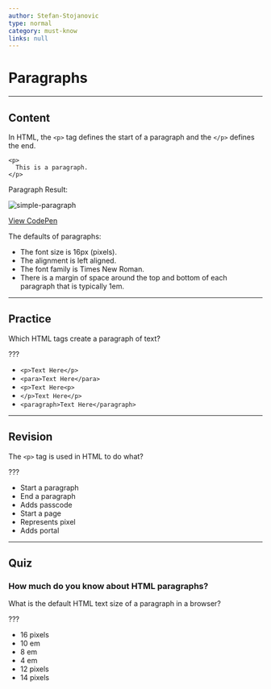 ```yaml
---
author: Stefan-Stojanovic
type: normal
category: must-know
links: null
---
```


# Paragraphs


---

## Content

In HTML, the `<p>` tag defines the start of a paragraph and the `</p>` defines the end.

```plain-text
<p>
  This is a paragraph.
</p>
```

Paragraph Result:

![simple-paragraph](https://img.enkipro.com/fc89aeacc3f0f0509c4fc06684f30a05.png)

[View CodePen](https://codepen.io/enkidevs/pen/gjMMdo)

The defaults of paragraphs:

- The font size is 16px (pixels).
- The alignment is left aligned.
- The font family is Times New Roman.
- There is a margin of space around the top and bottom of each paragraph that is typically 1em.


---

## Practice

Which HTML tags create a paragraph of text?

???

- `<p>Text Here</p>`
- `<para>Text Here</para>`
- `<p>Text Here<p>`
- `</p>Text Here</p>`
- `<paragraph>Text Here</paragraph>`


---

## Revision

The `<p>` tag is used in HTML to do what?

???

- Start a paragraph
- End a paragraph
- Adds passcode
- Start a page
- Represents pixel
- Adds portal


---

## Quiz

### How much do you know about HTML paragraphs?


What is the default HTML text size of a paragraph in a browser?

???

- 16 pixels
- 10 em
- 8 em
- 4 em
- 12 pixels
- 14 pixels
